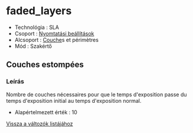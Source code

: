 # faded\_layers

* Technológia : SLA
* Csoport : [Nyomtatási beállítások](../../../konfig/print_settings)
* Alcsoport : [Couche](../../beallitasok/print_settings.md#couche)s et périmètres 
* Mód : Szakértő

## Couches estompées

### Leírás

Nombre de couches nécessaires pour que le temps d'exposition passe du temps d'exposition initial au temps d'exposition normal.

* Alapértelmezett érték : 10

[Vissza a változók listájához](../../variable_list)

